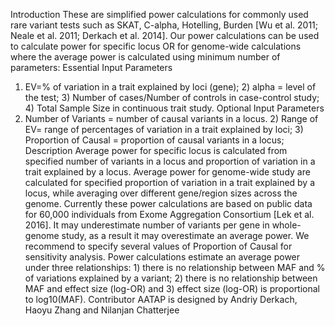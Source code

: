 Introduction
These are simplified power calculations for commonly used rare variant tests such as SKAT, C-alpha, Hotelling, Burden [Wu et al. 2011; Neale et al. 2011; Derkach et al. 2014].  Our power calculations can be used to calculate power for specific locus OR for genome-wide calculations where the average power is calculated using minimum number of parameters:
Essential Input Parameters
1)	EV=% of variation in a trait explained by loci (gene); 2) alpha = level of the test; 3) Number of cases/Number of controls in case-control study; 4) Total Sample Size in continuous trait study. 
Optional Input Parameters
1)	 Number of Variants = number of causal variants in a locus. 2) Range of EV= range of percentages of variation in a trait explained by loci; 3) Proportion of Causal = proportion of causal variants in a locus; 
Description
Average power for specific locus is calculated from specified number of variants in a locus and proportion of variation in a trait explained by a locus. Average power for genome-wide study are calculated for specified proportion of variation in a trait explained by a locus, while averaging over different gene/region sizes across the genome. Currently these power calculations are based on public data for 60,000 individuals from Exome Aggregation Consortium [Lek et al. 2016]. It may underestimate number of variants per gene in whole-genome study, as a result it may overestimate an average power. We recommend to specify several values of Proportion of Causal for sensitivity analysis. 
Power calculations estimate an average power under three relationships: 1) there is no relationship between MAF and % of variations explained by a variant; 2) there is no relationship between MAF and effect size (log-OR) and 3) effect size (log-OR) is proportional to log10(MAF). 
Contributor
AATAP is designed by Andriy Derkach, Haoyu Zhang and Nilanjan Chatterjee

